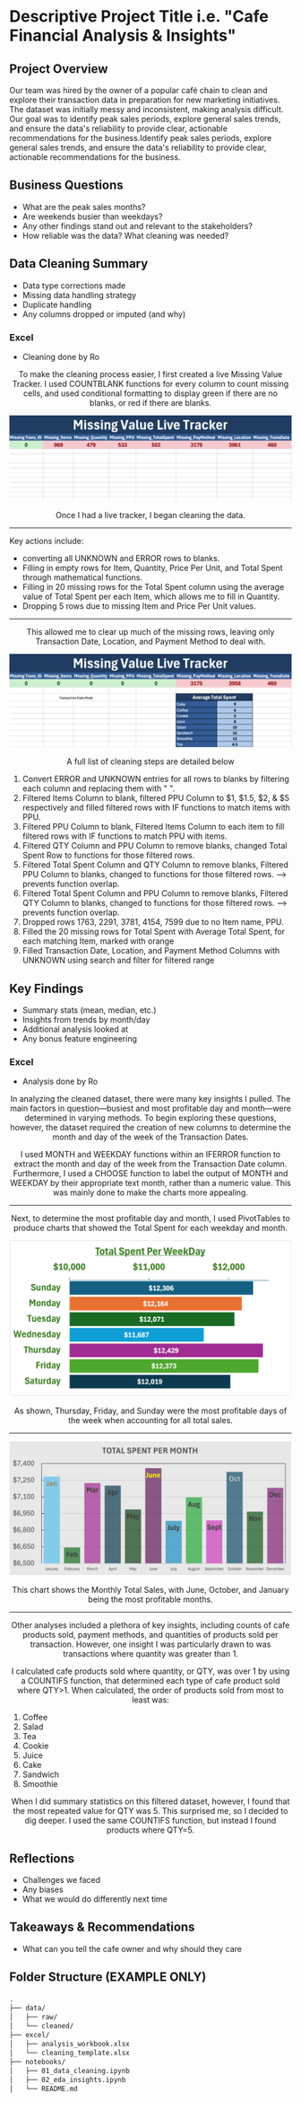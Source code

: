 # Descriptive Project Title i.e. "Cafe Financial Analysis & Insights"

## Project Overview

Our team was hired by the owner of a popular café chain to clean and explore their transaction data in preparation for new marketing initiatives. The dataset was initially messy and inconsistent, making analysis difficult. Our goal was to identify peak sales periods, explore general sales trends, and ensure the data's reliability to provide clear, actionable recommendations for the business.Identify peak sales periods, explore general sales trends, and ensure the data's reliability to provide clear, actionable recommendations for the business.
## Business Questions
- What are the peak sales months?
- Are weekends busier than weekdays?
- Any other findings stand out and relevant to the stakeholders?
- How reliable was the data?  What cleaning was needed?

## Data Cleaning Summary
- Data type corrections made
- Missing data handling strategy
- Duplicate handling
- Any columns dropped or imputed (and why)

### Excel
- Cleaning done by Ro

<p align="center">
To make the cleaning process easier, I first created a live Missing Value Tracker. I used COUNTBLANK functions for every column to count missing cells, and used conditional formatting to display green if there are no blanks, or red if there are blanks.
</p>

![](README-files/Excel-Live-Tracker.png)

<p align="center">
Once I had a live tracker, I began cleaning the data.
</p> 

***
Key actions include: 

- converting all UNKNOWN and ERROR rows to blanks.
- Filling in empty rows for Item, Quantity, Price Per Unit, and Total Spent through mathematical functions.
- Filling in 20 missing rows for the Total Spent column using the average value of Total Spent per each Item, which allows me to fill in Quantity.
- Dropping 5 rows due to missing Item and Price Per Unit values.

***

<p align="center">
This allowed me to clear up much of the missing rows, leaving only Transaction Date, Location, and Payment Method to deal with.
</p>

![](README-files/Excel-Live-Tracker4.png)

<p align="center">
A full list of cleaning steps are detailed below
</p>
  
1. Convert ERROR and UNKNOWN entries for all rows to blanks by filtering each column and replacing them with " ".									
2. Filtered Items Column to blank, filtered PPU Column to $1, $1.5, $2, & $5 respectively and filled filtered rows with IF functions to match items with PPU.									
3. Filtered PPU Column to blank, Filtered Items Column to each item to fill filtered rows with IF functions to match PPU with items.									
4. Filtered QTY Column and PPU Column to remove blanks, changed Total Spent Row to functions for those filtered rows.									
5. Filtered Total Spent Column and QTY Column to remove blanks, Filtered PPU Column to blanks, changed to functions for those filtered rows. --> prevents function overlap.									
6. Filtered Total Spent Column and PPU Column to remove blanks, Filtered QTY Column to blanks, changed to functions for those filtered rows. --> prevents function overlap.									
7. Dropped rows 1763, 2291, 3781, 4154, 7599 due to no Item name, PPU.									
8. Filled the 20 missing rows for Total Spent with Average Total Spent, for each matching Item, marked with orange									
9. Filled Transaction Date, Location, and Payment Method Columns with UNKNOWN using search and filter for filtered range

## Key Findings
- Summary stats (mean, median, etc.)
- Insights from trends by month/day
- Additional analysis looked at
- Any bonus feature engineering

### Excel
- Analysis done by Ro

<p align="center">
In analyzing the cleaned dataset, there were many key insights I pulled. The main factors in question—busiest and most profitable day and month—were determined in varying methods. To begin exploring these questions, however, the dataset required the creation of new columns to determine the month and day of the week of the Transaction Dates.
</p> 

<p align="center">
I used MONTH and WEEKDAY functions within an IFERROR function to extract the month and day of the week from the Transaction Date column. Furthermore, I used a CHOOSE function to label the output of MONTH and WEEKDAY by their appropriate text month, rather than a numeric value. This was mainly done to make the charts more appealing.
</p>

***

<p align="center">
 Next, to determine the most profitable day and month, I used PivotTables to produce charts that showed the Total Spent for each weekday and month.
</p>

![](README-files/cafe-sales-weekday.png)

<p align="center">
As shown, Thursday, Friday, and Sunday were the most profitable days of the week when accounting for all total sales.
</p>

***

![](README-files/monthly-cafe-sales.png)
<p align="center">
This chart shows the Monthly Total Sales, with June, October, and January being the most profitable months.
</p>

***

<p align="center">
Other analyses included a plethora of key insights, including counts of cafe products sold, payment methods, and quantities of products sold per transaction. However, one insight I was particularly drawn to was transactions where quantity was greater than 1.
</p>

<p align="center">
I calculated cafe products sold where quantity, or QTY, was over 1 by using a COUNTIFS function, that determined each type of cafe product sold where QTY>1. When calculated, the order of products sold from most to least was:
</p>

1. Coffee
2. Salad
3. Tea
4. Cookie
5. Juice
6. Cake
7. Sandwich
8. Smoothie

<p align="center">
When I did summary statistics on this filtered dataset, however, I found that the most repeated value for QTY was 5. This surprised me, so I decided to dig deeper. I used the same COUNTIFS function, but instead I found products where QTY=5.
</p>



## Reflections
- Challenges we faced
- Any biases
- What we would do differently next time

## Takeaways & Recommendations
- What can you tell the cafe owner and why should they care

## Folder Structure (EXAMPLE ONLY)
```text
.
├── data/
│   ├── raw/
│   └── cleaned/
├── excel/
│   ├── analysis_workbook.xlsx
│   └── cleaning_template.xlsx
├── notebooks/
│   ├── 01_data_cleaning.ipynb
│   ├── 02_eda_insights.ipynb
│   └── README.md
